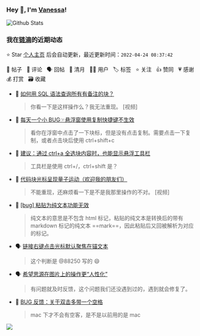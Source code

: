### Hey 👋, I'm [Vanessa](http://vanessa.b3log.org/)!

![Github Stats](https://github-readme-stats.vercel.app/api?username=Vanessa219&show_icons=true)

<!--events start -->

### 我在[链滴](https://ld246.com)的近期动态

⭐️ Star [个人主页](https://github.com/Vanessa219/Vanessa219) 后会自动更新，最近更新时间：`2022-04-24 08:37:42`

📝 帖子 &nbsp; 💬 评论 &nbsp; 🗣 回帖 &nbsp; 🌙 清月 &nbsp; 👨‍💻 用户 &nbsp; 🏷️ 标签 &nbsp; ⭐️ 关注 &nbsp; 👍 赞同 &nbsp; 💗 感谢 &nbsp; 💰 打赏 &nbsp; 🗃 收藏

* 💬 [如何用 SQL 语法查询所有有备注的块？](https://ld246.com/article/1650704082825/comment/1650734591845#comments)

  > 你看一下是这样操作么？我无法重现。 [视频]
* 💬 [每天一个小 BUG☞悬浮窗使用复制快捷键不生效](https://ld246.com/article/1650717732411/comment/1650734388631#comments)

  > 看你在浮窗中点击了一下块标，但是没有点击复制。需要点击一下复制，或者点击块后使用 ctrl+shift+c
* 💬 [建议：通过 ctrl+a 全选块内容时，也能显示悬浮工具栏](https://ld246.com/article/1650722205416/comment/1650733784783#comments)

  > 工具栏是使用 ctrl+/，ctrl+shift 是？
* 💬 [代码块光标呈现量子运动（欢迎我的朋友们）](https://ld246.com/article/1650623107430/comment/1650689232644#comments)

  > 不能重现，还麻烦看一下是不是我那里操作的不对。 [视频]
* 💬 [[bug] 粘贴为纯文本功能无效](https://ld246.com/article/1636108076678/comment/1650688535285#comments)

  > 纯文本的意思是不包含 html 标记，粘贴的纯文本是转换后的带有 markdown 标记的纯文本 ==mark==，因此粘贴后又回被解析为对应的标记。
* 🗣 [链接右键点击光标默认聚焦在锚文本](https://ld246.com/article/1650193160065/comment/1650604468819#comments)

  > 这个判断是 @88250 写的 😄
* 🗣 [希望思源在图片上的操作更“人性化”](https://ld246.com/article/1650357135043/comment/1650589965163#comments)

  > 有问题就及时反馈，这个问题我们还没遇到过的，遇到就会修复了。
* 💬 [BUG 反馈：关于双击多带一个空格](https://ld246.com/article/1650613788130/comment/1650628085435#comments)

  > mac 下才不会有空客，是不是以前用的是 mac


<!--events end -->

<a title="Hits" target="_blank" href="https://github.com/Vanessa219/Vanessa219"><img src="https://hits.b3log.org/Vanessa219/Vanessa219.svg"></a>
